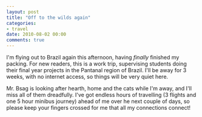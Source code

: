 ```yaml
---
layout: post
title: "Off to the wilds again"
categories:
- travel
date: 2010-08-02 00:00
comments: true
---
```


<p>I'm flying out to Brazil again this afternoon, having <em>finally</em> finished my packing. For new readers, this is a work trip, supervising students doing their final year projects in the Pantanal region of Brazil. I'll be away for 3 weeks, with no internet access, so things will be very quiet here.</p>

<p>Mr. Bsag is looking after hearth, home and the cats while I'm away, and I'll miss all of them dreadfully. I've got endless hours of travelling (3 flights and one 5 hour minibus journey) ahead of me over he next couple of days, so please keep your fingers crossed for me that all my connections connect! </p>


